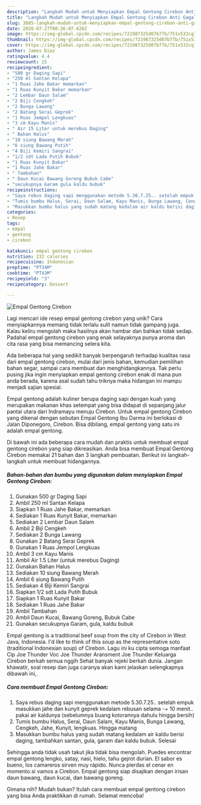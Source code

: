 ```yaml
---
description: "Langkah Mudah untuk Menyiapkan Empal Gentong Cirebon Anti Gagal"
title: "Langkah Mudah untuk Menyiapkan Empal Gentong Cirebon Anti Gagal"
slug: 3685-langkah-mudah-untuk-menyiapkan-empal-gentong-cirebon-anti-gagal
date: 2020-07-27T00:26:07.626Z
image: https://img-global.cpcdn.com/recipes/721987325d07b77b/751x532cq70/empal-gentong-cirebon-foto-resep-utama.jpg
thumbnail: https://img-global.cpcdn.com/recipes/721987325d07b77b/751x532cq70/empal-gentong-cirebon-foto-resep-utama.jpg
cover: https://img-global.cpcdn.com/recipes/721987325d07b77b/751x532cq70/empal-gentong-cirebon-foto-resep-utama.jpg
author: James Diaz
ratingvalue: 4.4
reviewcount: 15
recipeingredient:
- "500 gr Daging Sapi"
- "250 ml Santan Kelapa"
- "1 Ruas Jahe Bakar memarkan"
- "1 Ruas Kunyit Bakar memarkan"
- "2 Lembar Daun Salam"
- "2 Biji Cengkeh"
- "2 Bunga Lawang"
- "2 Batang Serai Geprek"
- "1 Ruas Jempol Lengkuas"
- "3 cm Kayu Manis"
- " Air 15 Liter untuk merebus Daging"
- " Bahan Halus"
- "10 siung Bawang Merah"
- "6 siung Bawang Putih"
- "4 Biji Kemiri Sangrai"
- "1/2 sdt Lada Putih Bubuk"
- "1 Ruas Kunyit Bakar"
- "1 Ruas Jahe Bakar"
- " Tambahan"
- " Daun Kucai Bawang Goreng Bubuk Cabe"
- "secukupnya Garam gula kaldu bubuk"
recipeinstructions:
- "Saya rebus daging sapi menggunakan metode 5.30.7.25.. setelah empuk masukkan jahe dan kunyit geprek kedalam rebusan selama -+ 10 menit.. pakai air kaldunya (sebelumnya buang kotorannya dahulu hingga bersih)"
- "Tumis bumbu Halus, Serai, Daun Salam, Kayu Manis, Bunga Lawang, Cengkeh, Jahe, Kunyit, lengkuas. Hingga matang"
- "Masukkan bumbu halus yang sudah matang kedalam air kaldu berisi daging, tambahkan santan, gula, garam dan kaldu bubuk. Selesai"
categories:
- Resep
tags:
- empal
- gentong
- cirebon

katakunci: empal gentong cirebon 
nutrition: 232 calories
recipecuisine: Indonesian
preptime: "PT34M"
cooktime: "PT43M"
recipeyield: "3"
recipecategory: Dessert

---
```



![Empal Gentong Cirebon](https://img-global.cpcdn.com/recipes/721987325d07b77b/751x532cq70/empal-gentong-cirebon-foto-resep-utama.jpg)

Lagi mencari ide resep empal gentong cirebon yang unik? Cara menyiapkannya memang tidak terlalu sulit namun tidak gampang juga. Kalau keliru mengolah maka hasilnya akan hambar dan bahkan tidak sedap. Padahal empal gentong cirebon yang enak selayaknya punya aroma dan cita rasa yang bisa memancing selera kita.

Ada beberapa hal yang sedikit banyak berpengaruh terhadap kualitas rasa dari empal gentong cirebon, mulai dari jenis bahan, kemudian pemilihan bahan segar, sampai cara membuat dan menghidangkannya. Tak perlu pusing jika ingin menyiapkan empal gentong cirebon enak di mana pun anda berada, karena asal sudah tahu triknya maka hidangan ini mampu menjadi sajian spesial.

Empal gentong adalah kuliner berupa daging sapi dengan kuah yang merupakan makanan khas setempat yang bisa didapat di sepanjang jalur pantai utara dari Indramayu menuju Cirebon. Untuk empal gentong Cirebon yang dikenal dengan sebutan Empal Gentong Ibu Darma ini berlokasi di Jalan Diponegoro, Cirebon. Bisa dibilang, empal gentong yang satu ini adalah empal gentong.


Di bawah ini ada beberapa cara mudah dan praktis untuk membuat empal gentong cirebon yang siap dikreasikan. Anda bisa membuat Empal Gentong Cirebon memakai 21 bahan dan 3 langkah pembuatan. Berikut ini langkah-langkah untuk membuat hidangannya.

<!--inarticleads1-->

##### Bahan-bahan dan bumbu yang digunakan dalam menyiapkan Empal Gentong Cirebon:

1. Gunakan 500 gr Daging Sapi
1. Ambil 250 ml Santan Kelapa
1. Siapkan 1 Ruas Jahe Bakar, memarkan
1. Sediakan 1 Ruas Kunyit Bakar, memarkan
1. Sediakan 2 Lembar Daun Salam
1. Ambil 2 Biji Cengkeh
1. Sediakan 2 Bunga Lawang
1. Gunakan 2 Batang Serai Geprek
1. Gunakan 1 Ruas Jempol Lengkuas
1. Ambil 3 cm Kayu Manis
1. Ambil  Air 1.5 Liter (untuk merebus Daging)
1. Gunakan  Bahan Halus
1. Sediakan 10 siung Bawang Merah
1. Ambil 6 siung Bawang Putih
1. Sediakan 4 Biji Kemiri Sangrai
1. Siapkan 1/2 sdt Lada Putih Bubuk
1. Siapkan 1 Ruas Kunyit Bakar
1. Sediakan 1 Ruas Jahe Bakar
1. Ambil  Tambahan
1. Ambil  Daun Kucai, Bawang Goreng, Bubuk Cabe
1. Gunakan secukupnya Garam, gula, kaldu bubuk


Empal gentong is a traditional beef soup from the city of Cirebon in West Java, Indonesia. I&#39;d like to think of this soup as the representative soto (traditional Indonesian soup) of Cirebon. Lagu ini ku cipta semoga manfaat Cip Joe Thunder Voc Joe Thunder Aransment Joe Thunder Keluarga Cirebon berkah semua nggih Sehat banyak rejeki berkah dunia. Jangan khawatir, soal resep dan juga caranya akan kami jelaskan selengkapnya dibawah ini,. 

<!--inarticleads2-->

##### Cara membuat Empal Gentong Cirebon:

1. Saya rebus daging sapi menggunakan metode 5.30.7.25.. setelah empuk masukkan jahe dan kunyit geprek kedalam rebusan selama -+ 10 menit.. pakai air kaldunya (sebelumnya buang kotorannya dahulu hingga bersih)
1. Tumis bumbu Halus, Serai, Daun Salam, Kayu Manis, Bunga Lawang, Cengkeh, Jahe, Kunyit, lengkuas. Hingga matang
1. Masukkan bumbu halus yang sudah matang kedalam air kaldu berisi daging, tambahkan santan, gula, garam dan kaldu bubuk. Selesai


Sehingga anda tidak usah takut jika tidak bisa mengolah. Puedes encontrar empal gentong lengko, satay, nasi, hielo, tahu gejrot durian. El sabor es bueno, los camareros sirven muy rápido. Nunca pierdas el cenar en momento.si vamos a Cirebon. Empal gentong siap disajikan dengan irisan daun bawang, daun kucai, dan bawang goreng. 

Gimana nih? Mudah bukan? Itulah cara membuat empal gentong cirebon yang bisa Anda praktikkan di rumah. Selamat mencoba!
